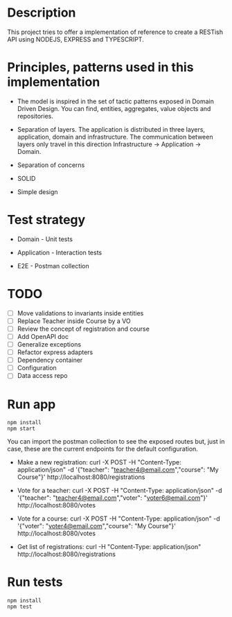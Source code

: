 # Description
This project tries to offer a implementation of reference to create a RESTish API using NODEJS, EXPRESS and TYPESCRIPT.

# Principles, patterns used in this implementation

* The model is inspired in the set of tactic patterns exposed in Domain Driven Design. You can find, entities, aggregates, value objects and repositories.

* Separation of layers. The application is distributed in three layers, application, domain and infrastructure. The communication between layers only travel in this direction Infrastructure -> Application -> Domain.

* Separation of concerns

* SOLID

* Simple design

# Test strategy

* Domain - Unit tests

* Application - Interaction tests

* E2E - Postman collection

# TODO

- [ ] Move validations to invariants inside entities
- [ ] Replace Teacher inside Course by a VO
- [ ] Review the concept of registration and course
- [ ] Add OpenAPI doc
- [ ] Generalize exceptions
- [ ] Refactor express adapters
- [ ] Dependency container
- [ ] Configuration
- [ ] Data access repo

# Run app
`````
npm install
npm start
`````
You can import the postman collection to see the exposed routes but, just in case, these are the current endpoints for the default configuration.

* Make a new registration: curl -X POST -H "Content-Type: application/json" -d '{"teacher": "teacher4@email.com","course": "My Course"}' http://localhost:8080/registrations

* Vote for a teacher: curl -X POST -H "Content-Type: application/json" -d '{"teacher": "teacher4@email.com","voter": "voter6@email.com"}' http://localhost:8080/votes

* Vote for a course: curl -X POST -H "Content-Type: application/json" -d '{"voter": "voter4@email.com","course": "My Course"}' http://localhost:8080/votes

* Get list of registrations: curl -H "Content-Type: application/json" http://localhost:8080/registrations

# Run tests

````
npm install
npm test
```` 
